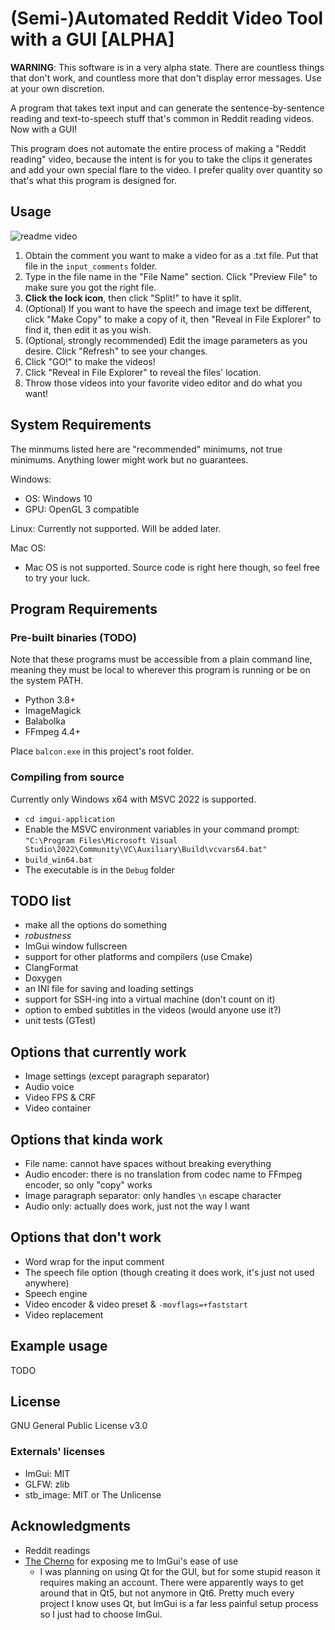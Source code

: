 # (Semi-)Automated Reddit Video Tool with a GUI [ALPHA]

**WARNING**: This software is in a very alpha state. There are countless things that don't work, and countless more that don't display error messages. Use at your own discretion.

A program that takes text input and can generate the sentence-by-sentence reading and text-to-speech stuff that's common in Reddit reading videos. Now with a GUI!

This program does not automate the entire process of making a "Reddit reading" video, because the intent is for you to take the clips it generates and add your own special flare to the video. I prefer quality over quantity so that's what this program is designed for.

## Usage

![readme video](readme-video-alpha.gif)

1. Obtain the comment you want to make a video for as a .txt file. Put that file in the `input_comments` folder.
1. Type in the file name in the "File Name" section. Click "Preview File" to make sure you got the right file.
1. **Click the lock icon**, then click "Split!" to have it split.
1. (Optional) If you want to have the speech and image text be different, click "Make Copy" to make a copy of it, then "Reveal in File Explorer" to find it, then edit it as you wish.
1. (Optional, strongly recommended) Edit the image parameters as you desire. Click "Refresh" to see your changes.
1. Click "GO!" to make the videos!
1. Click "Reveal in File Explorer" to reveal the files' location.
1. Throw those videos into your favorite video editor and do what you want!

## System Requirements

The minmums listed here are "recommended" minimums, not true minimums. Anything lower might work but no guarantees.

Windows:

* OS: Windows 10
* GPU: OpenGL 3 compatible

Linux: Currently not supported. Will be added later.

Mac OS:

* Mac OS is not supported. Source code is right here though, so feel free to try your luck.

## Program Requirements

### Pre-built binaries (TODO)

Note that these programs must be accessible from a plain command line, meaning they must be local to wherever this program is running or be on the system PATH.

* Python 3.8+
* ImageMagick
* Balabolka
* FFmpeg 4.4+

Place `balcon.exe` in this project's root folder.

### Compiling from source

Currently only Windows x64 with MSVC 2022 is supported.

* `cd imgui-application`
* Enable the MSVC environment variables in your command prompt: `"C:\Program Files\Microsoft Visual Studio\2022\Community\VC\Auxiliary\Build\vcvars64.bat"`
* `build_win64.bat`
* The executable is in the `Debug` folder

## TODO list

* make all the options do something
* *robustness*
* ImGui window fullscreen
* support for other platforms and compilers (use Cmake)
* ClangFormat
* Doxygen
* an INI file for saving and loading settings
* support for SSH-ing into a virtual machine (don't count on it)
* option to embed subtitles in the videos (would anyone use it?)
* unit tests (GTest)

## Options that currently work

* Image settings (except paragraph separator)
* Audio voice
* Video FPS & CRF
* Video container

## Options that kinda work

* File name: cannot have spaces without breaking everything
* Audio encoder: there is no translation from codec name to FFmpeg encoder, so only "copy" works
* Image paragraph separator: only handles `\n` escape character
* Audio only: actually does work, just not the way I want

## Options that don't work

* Word wrap for the input comment
* The speech file option (though creating it does work, it's just not used anywhere)
* Speech engine
* Video encoder & video preset & `-movflags=+faststart`
* Video replacement

## Example usage

TODO

## License

GNU General Public License v3.0

### Externals' licenses

* ImGui: MIT
* GLFW: zlib
* stb_image: MIT or The Unlicense

## Acknowledgments

* Reddit readings
* [The Cherno](https://www.youtube.com/@TheCherno/videos) for exposing me to ImGui's ease of use
    * I was planning on using Qt for the GUI, but for some stupid reason it requires making an account. There were apparently ways to get around that in Qt5, but not anymore in Qt6. Pretty much every project I know uses Qt, but ImGui is a far less painful setup process so I just had to choose ImGui.
